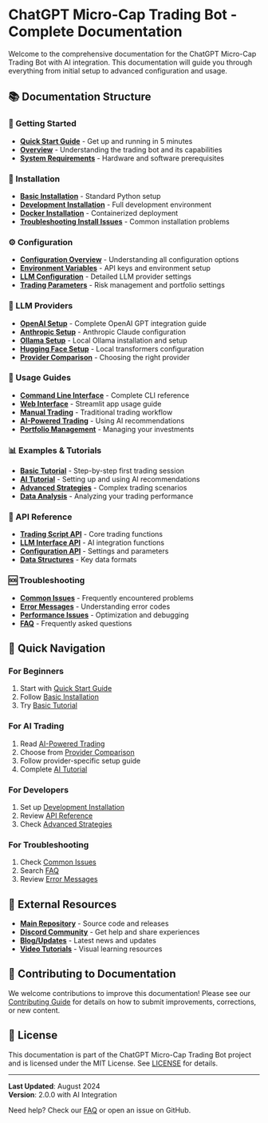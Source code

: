 # ChatGPT Micro-Cap Trading Bot - Complete Documentation

Welcome to the comprehensive documentation for the ChatGPT Micro-Cap Trading Bot with AI integration. This documentation will guide you through everything from initial setup to advanced configuration and usage.

## 📚 Documentation Structure

### 🚀 Getting Started
- **[Quick Start Guide](getting-started/quick-start.md)** - Get up and running in 5 minutes
- **[Overview](getting-started/overview.md)** - Understanding the trading bot and its capabilities
- **[System Requirements](getting-started/requirements.md)** - Hardware and software prerequisites

### 💾 Installation
- **[Basic Installation](installation/basic-setup.md)** - Standard Python setup
- **[Development Installation](installation/development-setup.md)** - Full development environment
- **[Docker Installation](installation/docker-setup.md)** - Containerized deployment
- **[Troubleshooting Install Issues](installation/troubleshooting.md)** - Common installation problems

### ⚙️ Configuration
- **[Configuration Overview](configuration/overview.md)** - Understanding all configuration options
- **[Environment Variables](configuration/environment-variables.md)** - API keys and environment setup
- **[LLM Configuration](configuration/llm-config.md)** - Detailed LLM provider settings
- **[Trading Parameters](configuration/trading-parameters.md)** - Risk management and portfolio settings

### 🤖 LLM Providers
- **[OpenAI Setup](llm-providers/openai.md)** - Complete OpenAI GPT integration guide
- **[Anthropic Setup](llm-providers/anthropic.md)** - Anthropic Claude configuration
- **[Ollama Setup](llm-providers/ollama.md)** - Local Ollama installation and setup
- **[Hugging Face Setup](llm-providers/huggingface.md)** - Local transformers configuration
- **[Provider Comparison](llm-providers/comparison.md)** - Choosing the right provider

### 🎯 Usage Guides
- **[Command Line Interface](usage/command-line.md)** - Complete CLI reference
- **[Web Interface](usage/web-interface.md)** - Streamlit app usage guide
- **[Manual Trading](usage/manual-trading.md)** - Traditional trading workflow
- **[AI-Powered Trading](usage/ai-trading.md)** - Using AI recommendations
- **[Portfolio Management](usage/portfolio-management.md)** - Managing your investments

### 📊 Examples & Tutorials
- **[Basic Tutorial](tutorials/basic-tutorial.md)** - Step-by-step first trading session
- **[AI Tutorial](tutorials/ai-tutorial.md)** - Setting up and using AI recommendations
- **[Advanced Strategies](tutorials/advanced-strategies.md)** - Complex trading scenarios
- **[Data Analysis](tutorials/data-analysis.md)** - Analyzing your trading performance

### 🔧 API Reference
- **[Trading Script API](api-reference/trading-script.md)** - Core trading functions
- **[LLM Interface API](api-reference/llm-interface.md)** - AI integration functions
- **[Configuration API](api-reference/configuration.md)** - Settings and parameters
- **[Data Structures](api-reference/data-structures.md)** - Key data formats

### 🆘 Troubleshooting
- **[Common Issues](troubleshooting/common-issues.md)** - Frequently encountered problems
- **[Error Messages](troubleshooting/error-messages.md)** - Understanding error codes
- **[Performance Issues](troubleshooting/performance.md)** - Optimization and debugging
- **[FAQ](troubleshooting/faq.md)** - Frequently asked questions

## 🎯 Quick Navigation

### For Beginners
1. Start with [Quick Start Guide](getting-started/quick-start.md)
2. Follow [Basic Installation](installation/basic-setup.md)
3. Try [Basic Tutorial](tutorials/basic-tutorial.md)

### For AI Trading
1. Read [AI-Powered Trading](usage/ai-trading.md)
2. Choose from [Provider Comparison](llm-providers/comparison.md)
3. Follow provider-specific setup guide
4. Complete [AI Tutorial](tutorials/ai-tutorial.md)

### For Developers
1. Set up [Development Installation](installation/development-setup.md)
2. Review [API Reference](api-reference/trading-script.md)
3. Check [Advanced Strategies](tutorials/advanced-strategies.md)

### For Troubleshooting
1. Check [Common Issues](troubleshooting/common-issues.md)
2. Search [FAQ](troubleshooting/faq.md)
3. Review [Error Messages](troubleshooting/error-messages.md)

## 🔗 External Resources

- **[Main Repository](https://github.com/your-repo/chatgpt-microcap-experiment)** - Source code and releases
- **[Discord Community](https://discord.gg/your-invite)** - Get help and share experiences
- **[Blog/Updates](https://your-blog.com)** - Latest news and updates
- **[Video Tutorials](https://youtube.com/your-channel)** - Visual learning resources

## 📝 Contributing to Documentation

We welcome contributions to improve this documentation! Please see our [Contributing Guide](../CONTRIBUTING.md) for details on how to submit improvements, corrections, or new content.

## 📄 License

This documentation is part of the ChatGPT Micro-Cap Trading Bot project and is licensed under the MIT License. See [LICENSE](../Other/License.txt) for details.

---

**Last Updated**: August 2024  
**Version**: 2.0.0 with AI Integration

Need help? Check our [FAQ](troubleshooting/faq.md) or open an issue on GitHub.